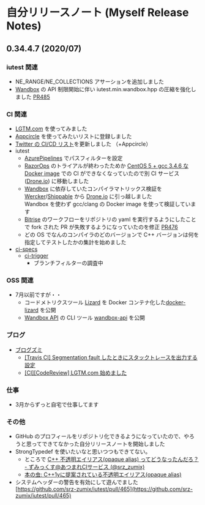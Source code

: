 # 自分リリースノート (Myself Release Notes)

## 0.34.4.7 (2020/07)

### iutest 関連

* NE_RANGE/NE_COLLECTIONS アサーションを追加しました
* [Wandbox](https://wandbox.org/) の API 制限開始に伴い iutest.min.wandbox.hpp の圧縮を強化しました [PR485](https://github.com/srz-zumix/iutest/pull/485)


### CI 関連

* [LGTM.com](https://lgtm.com/) を使ってみました
* [Appcircle](https://appcircle.io/) を使ってみたいリストに登録しました
* [Twitter の CI/CD リスト](https://twitter.com/i/lists/1037699078723854336)を更新しました （+Appcircle）
* iutest
  * [AzurePipelines](https://azure.microsoft.com/ja-jp/services/devops/pipelines/) でパスフィルターを設定
  * [RazorOps](http://razorops.com/) のトライアルが終わったためか [CentOS 5 + gcc 3.4.6 な Docker image]() での CI ができなくなっていたので別 CI サービス ([Drone.io](https://drone.io/)) に移動しました
  * [Wandbox](https://wandbox.org/) に依存していたコンパイラマトリックス検証を [Wercker](https://app.wercker.com/)/[Shippable](https://app.shippable.com/) から [Drone.io](https://drone.io/) に引っ越しました  
Wandbox を使わず gcc/clang の Docker image を使って検証しています
  * [Bitrise](https://www.bitrise.io/) のワークフローをリポジトリの yaml を実行するようにしたことで fork された PR が失敗するようになっていたのを修正 [PR476](https://github.com/srz-zumix/iutest/pull/476)
  * どの OS でなんのコンパイラのどのバージョンで C++ バージョンは何を指定してテストしたかの集計を始めました
* [ci-specs](https://github.com/srz-zumix/ci-specs)
  * [ci-trigger](https://github.com/srz-zumix/ci-trigger)
    * ブランチフィルターの調査中

### OSS 関連

* 7月以前ですが・・
  * コードメトリクスツール [Lizard](https://github.com/terryyin/lizard) を Docker コンテナ化した[docker-lizard](https://github.com/srz-zumix/docker-lizard) を公開
  * [Wandbox API](https://github.com/melpon/wandbox/blob/master/kennel2/API.rst) の CLI ツール [wandbox-api](https://github.com/srz-zumix/wandbox-api) を公開

### ブログ

* [ブログズミ](https://srz-zumix.blogspot.com/2020/07/)
  * [[Travis CI] Segmentation fault したときにスタックトレースを出力する設定](https://srz-zumix.blogspot.com/2019/10/wiptravis-ci-segmentation-fault.html)
  * [[CI][CodeReview] LGTM.com 始めました](https://srz-zumix.blogspot.com/2020/06/cicodereview-lgtmcom.html)

### 仕事

* 3月からずっと自宅で仕事してます

### その他

* GitHub のプロフィールをリポジトリ化できるようになっていたので、やろうと思ってできてなかった自分リリースノートを開始しました
* StrongTypedef を使いたいなと思いつつもできてない。
  * ところで [C++ 不透明エイリアス(opaque alias) ってどうなったんだろ？ - ずみっくす@あつまれCIサービス (@srz_zumix)](https://twitter.com/srz_zumix/status/1283669007871033344)
  * [本の虫: C++1yに提案されている不透明エイリアス(opaque alias)](https://cpplover.blogspot.com/2013/09/c1yopaque-alias.html)
* システムヘッダーの警告を有効にして遊んでました [https://github.com/srz-zumix/iutest/pull/465](https://github.com/srz-zumix/iutest/pull/465)
